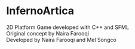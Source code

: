 # InfernoArtica
2D Platform Game developed with C++ and SFML
<br/>Original concept by Naira Farooqi
<br/>Developed by Naira Farooqi and Mel Songco
